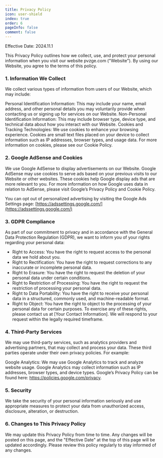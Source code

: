 ```yaml
---
title: Privacy Policy
icon: user-shield
index: true
order: 6
pageInfo: false
comment: false
---
```

Effective Date: 2024.11.1

This Privacy Policy outlines how we collect, use, and protect your personal information when you visit our website pvzge.com ("Website"). By using our Website, you agree to the terms of this policy.

### 1. Information We Collect

We collect various types of information from users of our Website, which may include:

Personal Identification Information: This may include your name, email address, and other personal details you may voluntarily provide when contacting us or signing up for services on our Website.
Non-Personal Identification Information: This may include browser type, device type, and technical data about how you interact with our Website.
Cookies and Tracking Technologies: We use cookies to enhance your browsing experience. Cookies are small text files placed on your device to collect information such as IP addresses, browser types, and usage data. For more information on cookies, please see our Cookie Policy.

### 2. Google AdSense and Cookies

We use Google AdSense to display advertisements on our Website. Google AdSense may use cookies to serve ads based on your previous visits to our Website or other websites. These cookies help Google display ads that are more relevant to you. For more information on how Google uses data in relation to AdSense, please visit Google’s Privacy Policy and Cookie Policy.

You can opt out of personalized advertising by visiting the Google Ads Settings page: [https://adssettings.google.com/](https://adssettings.google.com/)

### 3. GDPR Compliance

As part of our commitment to privacy and in accordance with the General Data Protection Regulation (GDPR), we want to inform you of your rights regarding your personal data:

- Right to Access: You have the right to request access to the personal data we hold about you.
- Right to Rectification: You have the right to request corrections to any inaccurate or incomplete personal data.
- Right to Erasure: You have the right to request the deletion of your personal data under certain conditions.
- Right to Restriction of Processing: You have the right to request the restriction of processing your personal data.
- Right to Data Portability: You have the right to receive your personal data in a structured, commonly used, and machine-readable format.
- Right to Object: You have the right to object to the processing of your personal data for certain purposes.
To exercise any of these rights, please contact us at [Your Contact Information]. We will respond to your request within the legally required timeframe.

### 4. Third-Party Services

We may use third-party services, such as analytics providers and advertising partners, that may collect and process your data. These third parties operate under their own privacy policies. For example:

Google Analytics: We may use Google Analytics to track and analyze website usage. Google Analytics may collect information such as IP addresses, browser types, and device types. Google’s Privacy Policy can be found here: https://policies.google.com/privacy.

### 5. Security

We take the security of your personal information seriously and use appropriate measures to protect your data from unauthorized access, disclosure, alteration, or destruction.

### 6. Changes to This Privacy Policy

We may update this Privacy Policy from time to time. Any changes will be posted on this page, and the "Effective Date" at the top of this page will be updated accordingly. Please review this policy regularly to stay informed of any changes.
